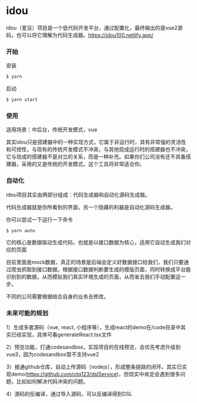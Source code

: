 # idou
idou（爱豆）项目是一个低代码开发平台，通过配置化，最终输出的是vue2源码，也可以将它理解为代码生成器。https://idou100.netlify.app/


### 开始

安装
```bash
$ yarn
```

启动

```bash
$ yarn start
```

### 使用
适用场景：中后台，传统开发模式，vue

其实idou只是搭建器中的一种实现方式，它属于非运行时，具有非常强的灵活性和可控性，与现有的传统开发模式不冲突，与其他现成运行时的搭建器也不冲突，它与现成的搭建器不是对立的关系，而是一种补充。如果你们公司没有还不具备搭建器，采用的又是传统的开发模式，这个工具将非常适合你。

### 自动化
idou项目其实由两部分组成：代码生成器和自动化源码生成器。

代码生成器就是你所看到的界面，另一个隐藏的利器是自动化源码生成器。

你可以尝试一下运行一下命令

```bash
$ yarn auto
```

它的核心是数据驱动生成代码，也就是以接口数据为核心，适用它自动生成我们对应的页面

目前里面是mock数据，真正的场景是后端会定义好数据接口给我们，我们只要通过爬虫抓取到接口数据，根据接口数据判断要生成的模版页面，同时转换成平台能识别到的数据，从而模拟我们真实环境生成的页面，从而省去我们手动配置这一步。

不同的公司需要根据结合自身的业务去修改。

### 未来可能的规划
1）生成多套源码（vue, react, 小程序等），生成react的demo在/code目录中其实已经实现，具体可看generateReact.tsx文件

2）预览功能，打通codesandbox，实现项目的在线预览，会优先考虑升级到vue3，因为codesandbox暂不支持vue2

3）接通github仓库，自动上传源码（nodejs），形成整条链路的闭环。其实已实现demo(https://github.com/ctq123/dslService)，但现实中肯定会遇到很多问题，比如如何解决代码冲突的问题。

4）源码的反编译，通过导入源码，可以反编译得到DSL


